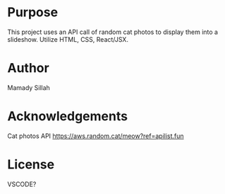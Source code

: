 # Purpose
This project uses an API call of random cat photos to display them into a slideshow. Utilize HTML, CSS, React/JSX. 

# Author 
Mamady Sillah 

# Acknowledgements
Cat photos API https://aws.random.cat/meow?ref=apilist.fun 

# License
VSCODE?
